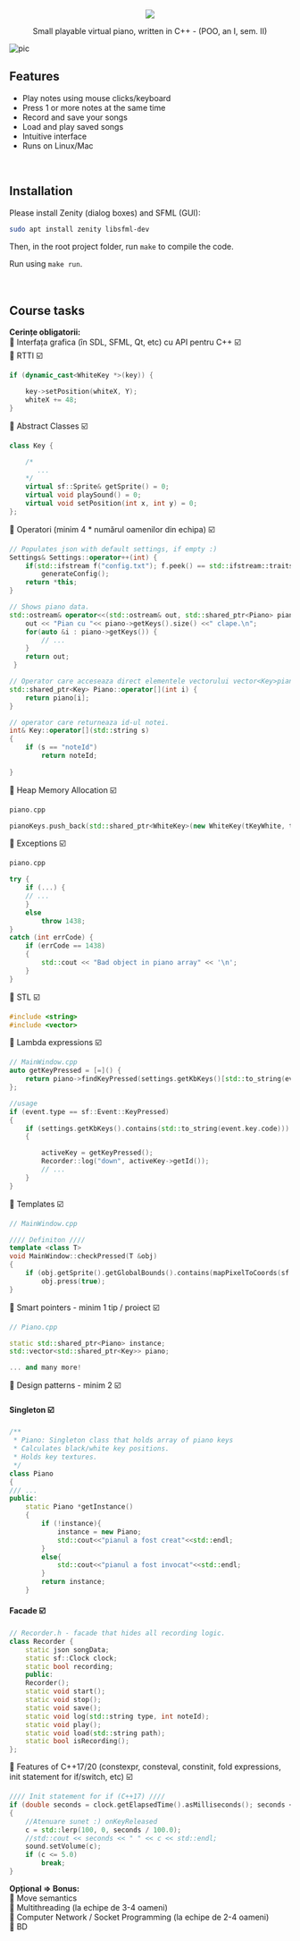 <p align="center">
  <br>
  <img  src="https://i.imgur.com/MJmaTHC.png">
</p>
<p align="center">
     Small playable virtual piano, written in C++ - (POO, an I, sem. II)
</p>

![pic](https://i.imgur.com/Xc2ZsXy.png)

## Features
* Play notes using mouse clicks/keyboard
* Press 1 or more notes at the same time
* Record and save your songs
* Load and play saved songs
* Intuitive interface
* Runs on Linux/Mac
<br/>

## Installation
Please install Zenity (dialog boxes) and SFML (GUI):
```bash
sudo apt install zenity libsfml-dev
```
Then, in the root project folder, run `make` to compile the code.

Run using `make run`.
<br/><br/><br/>

## Course tasks
**Cerințe obligatorii:**\
🎹 Interfața grafica (în SDL, SFML, Qt, etc) cu API pentru C++ ☑️\
🎹 RTTI ☑️
```cpp
if (dynamic_cast<WhiteKey *>(key)) {

    key->setPosition(whiteX, Y);
    whiteX += 48;
}
```
🎹 Abstract Classes  ☑️
```cpp
class Key {

    /*
       ...
    */
    virtual sf::Sprite& getSprite() = 0;
    virtual void playSound() = 0;
    virtual void setPosition(int x, int y) = 0;
};
```
🎹 Operatori (minim 4 * numărul oamenilor din echipa) ☑️
```cpp
// Populates json with default settings, if empty :)
Settings& Settings::operator++(int) {
    if(std::ifstream f("config.txt"); f.peek() == std::ifstream::traits_type::eof())
        generateConfig();
    return *this;
}
```

```cpp
// Shows piano data.
std::ostream& operator<<(std::ostream& out, std::shared_ptr<Piano> piano) {
    out << "Pian cu "<< piano->getKeys().size() <<" clape.\n";
    for(auto &i : piano->getKeys()) {
        // ...
    }
    return out;
 }
```

```cpp
// Operator care acceseaza direct elementele vectorului vector<Key>piano, din clasa Piano
std::shared_ptr<Key> Piano::operator[](int i) {
    return piano[i];
}
```

```cpp
// operator care returneaza id-ul notei.
int& Key::operator[](std::string s)
{
    if (s == "noteId")
        return noteId;
    
}
```
🎹 Heap Memory Allocation ☑️
```cpp
piano.cpp

pianoKeys.push_back(std::shared_ptr<WhiteKey>(new WhiteKey(tKeyWhite, tKeyWhitePressed,i,std::to_string(i)+".ogg")));
```
🎹 Exceptions ☑️
```cpp
piano.cpp

try {
    if (...) {
    // ...
    }
    else
        throw 1438;
}
catch (int errCode) {
    if (errCode == 1438)
    {
        std::cout << "Bad object in piano array" << '\n';
    }
}

```
🎹 STL ☑️
```cpp
#include <string>
#include <vector>
```
🎹 Lambda expressions ☑️
```cpp
// MainWindow.cpp
auto getKeyPressed = [=]() {
    return piano->findKeyPressed(settings.getKbKeys()[std::to_string(event.key.code)]);
};

//usage
if (event.type == sf::Event::KeyPressed)
{
    if (settings.getKbKeys().contains(std::to_string(event.key.code)))
    {

        activeKey = getKeyPressed();
        Recorder::log("down", activeKey->getId());
        // ...
    }
}
```
🎹 Templates ☑️
```cpp
// MainWindow.cpp

//// Definiton ////
template <class T>
void MainWindow::checkPressed(T &obj)
{
    if (obj.getSprite().getGlobalBounds().contains(mapPixelToCoords(sf::Mouse::getPosition((*this)))))
        obj.press(true);
}
```
🎹 Smart pointers - minim 1 tip / proiect ☑️
```cpp
// Piano.cpp

static std::shared_ptr<Piano> instance;
std::vector<std::shared_ptr<Key>> piano;

... and many more!
```
🎹 Design patterns - minim 2 ☑️

#### Singleton ☑️
```cpp
/**
 * Piano: Singleton class that holds array of piano keys
 * Calculates black/white key positions.
 * Holds key textures.
 */
class Piano
{
/// ...
public:
    static Piano *getInstance()
    {
        if (!instance){
            instance = new Piano;
            std::cout<<"pianul a fost creat"<<std::endl;
        }
        else{
            std::cout<<"pianul a fost invocat"<<std::endl;
        }
        return instance;
    }
```

#### Facade ☑️
```cpp
// Recorder.h - facade that hides all recording logic.
class Recorder {
    static json songData;
    static sf::Clock clock;
    static bool recording;
    public:
    Recorder();
    static void start();
    static void stop();
    static void save();
    static void log(std::string type, int noteId);
    static void play();
    static void load(std::string path);
    static bool isRecording();
};
```
🎹 Features of C++17/20 (constexpr, consteval, constinit, fold expressions, init statement for if/switch, etc) ☑️
```cpp
//// Init statement for if (C++17) ////
if (double seconds = clock.getElapsedTime().asMilliseconds(); seconds < 100)
{
    //Atenuare sunet :) onKeyReleased
    c = std::lerp(100, 0, seconds / 100.0);
    //std::cout << seconds << " " << c << std::endl;
    sound.setVolume(c);
    if (c <= 5.0)
        break;
}
```
**Opțional => Bonus:**\
🎹 Move semantics\
🎹 Multithreading (la echipe de 3-4 oameni)\
🎹 Computer Network / Socket Programming (la echipe de 2-4 oameni)\
🎹 BD
